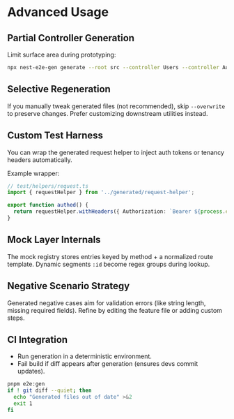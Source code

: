 # Advanced Usage

## Partial Controller Generation
Limit surface area during prototyping:
```bash
npx nest-e2e-gen generate --root src --controller Users --controller Auth
```

## Selective Regeneration
If you manually tweak generated files (not recommended), skip `--overwrite` to preserve changes. Prefer customizing downstream utilities instead.

## Custom Test Harness
You can wrap the generated request helper to inject auth tokens or tenancy headers automatically.

Example wrapper:
```ts
// test/helpers/request.ts
import { requestHelper } from '../generated/request-helper';

export function authed() {
  return requestHelper.withHeaders({ Authorization: `Bearer ${process.env.TEST_TOKEN}` });
}
```

## Mock Layer Internals
The mock registry stores entries keyed by method + a normalized route template. Dynamic segments `:id` become regex groups during lookup.

## Negative Scenario Strategy
Generated negative cases aim for validation errors (like string length, missing required fields). Refine by editing the feature file or adding custom steps.

## CI Integration
- Run generation in a deterministic environment.
- Fail build if diff appears after generation (ensures devs commit updates).

```bash
pnpm e2e:gen
if ! git diff --quiet; then
  echo "Generated files out of date" >&2
  exit 1
fi
```

